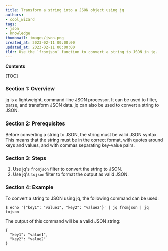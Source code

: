 ```yaml
---
title: Transform a string into a JSON object using jq
authors:
- cool_wizard
tags:
- json
- knowledge
thumbnail: images/json.png
created_at: 2023-02-11 00:00:00
updated_at: 2023-02-11 00:00:00
tldr: Use the `fromjson` function to convert a string to JSON in jq.
---
```


**Contents**

[TOC]

### Section 1: Overview

jq is a lightweight, command-line JSON processor. It can be used to filter, parse, and transform JSON data. jq can also be used to convert a string to JSON.

### Section 2: Prerequisites

Before converting a string to JSON, the string must be valid JSON syntax. This means that the string must be in the correct format, with quotes around keys and values, and with commas separating key-value pairs.

### Section 3: Steps

1. Use jq's `fromjson` filter to convert the string to JSON.
2. Use jq's `tojson` filter to format the output as valid JSON.

### Section 4: Example

To convert a string to JSON using jq, the following command can be used:

```
$ echo '{"key1": "value1", "key2": "value2"}' | jq fromjson | jq tojson
```

The output of this command will be a valid JSON string:

```
{
  "key1": "value1",
  "key2": "value2"
}
```
